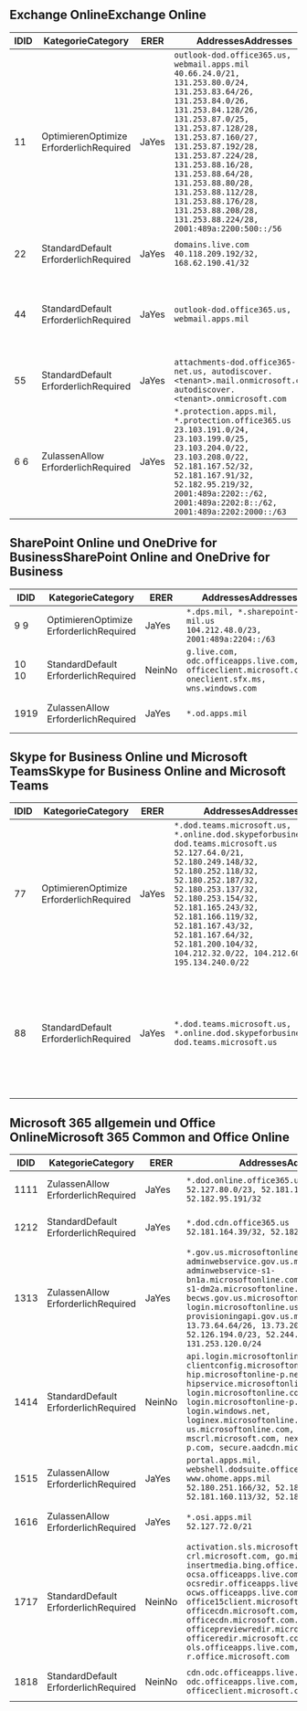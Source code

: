 <!--THIS FILE IS AUTOMATICALLY GENERATED. MANUAL CHANGES WILL BE OVERWRITTEN.-->
<!--Please contact the Office 365 Endpoints team with any questions.-->
<!--USGovDoD endpoints version 2019020800-->
<!--File generated 2019-02-08 14:00:11.4184-->

## <a name="exchange-online"></a><span data-ttu-id="d4c0d-101">Exchange Online</span><span class="sxs-lookup"><span data-stu-id="d4c0d-101">Exchange Online</span></span>

<span data-ttu-id="d4c0d-102">ID</span><span class="sxs-lookup"><span data-stu-id="d4c0d-102">ID</span></span> | <span data-ttu-id="d4c0d-103">Kategorie</span><span class="sxs-lookup"><span data-stu-id="d4c0d-103">Category</span></span> | <span data-ttu-id="d4c0d-104">ER</span><span class="sxs-lookup"><span data-stu-id="d4c0d-104">ER</span></span> | <span data-ttu-id="d4c0d-105">Addresses</span><span class="sxs-lookup"><span data-stu-id="d4c0d-105">Addresses</span></span> | <span data-ttu-id="d4c0d-106">Ports</span><span class="sxs-lookup"><span data-stu-id="d4c0d-106">Ports</span></span>
-- | -------------------- | --- | ---------------------------------------------------------------------------------------------------------------------------------------------------------------------------------------------------------------------------------------------------------------------------------------------------------------------------------------------------------------------------------------------- | -------------------------------
<span data-ttu-id="d4c0d-107">1</span><span class="sxs-lookup"><span data-stu-id="d4c0d-107">1</span></span> | <span data-ttu-id="d4c0d-108">Optimieren</span><span class="sxs-lookup"><span data-stu-id="d4c0d-108">Optimize</span></span><BR><span data-ttu-id="d4c0d-109">Erforderlich</span><span class="sxs-lookup"><span data-stu-id="d4c0d-109">Required</span></span> | <span data-ttu-id="d4c0d-110">Ja</span><span class="sxs-lookup"><span data-stu-id="d4c0d-110">Yes</span></span> | `outlook-dod.office365.us, webmail.apps.mil`<BR>`40.66.24.0/21, 131.253.80.0/24, 131.253.83.64/26, 131.253.84.0/26, 131.253.84.128/26, 131.253.87.0/25, 131.253.87.128/28, 131.253.87.160/27, 131.253.87.192/28, 131.253.87.224/28, 131.253.88.16/28, 131.253.88.64/28, 131.253.88.80/28, 131.253.88.112/28, 131.253.88.176/28, 131.253.88.208/28, 131.253.88.224/28, 2001:489a:2200:500::/56` | <span data-ttu-id="d4c0d-111">**TCP:** 443, 80</span><span class="sxs-lookup"><span data-stu-id="d4c0d-111">**TCP:** 443, 80</span></span>
<span data-ttu-id="d4c0d-112">2</span><span class="sxs-lookup"><span data-stu-id="d4c0d-112">2</span></span> | <span data-ttu-id="d4c0d-113">Standard</span><span class="sxs-lookup"><span data-stu-id="d4c0d-113">Default</span></span><BR><span data-ttu-id="d4c0d-114">Erforderlich</span><span class="sxs-lookup"><span data-stu-id="d4c0d-114">Required</span></span> | <span data-ttu-id="d4c0d-115">Ja</span><span class="sxs-lookup"><span data-stu-id="d4c0d-115">Yes</span></span> | `domains.live.com`<BR>`40.118.209.192/32, 168.62.190.41/32` | <span data-ttu-id="d4c0d-116">**TCP:** 443, 80</span><span class="sxs-lookup"><span data-stu-id="d4c0d-116">**TCP:** 443, 80</span></span>
<span data-ttu-id="d4c0d-117">4</span><span class="sxs-lookup"><span data-stu-id="d4c0d-117">4</span></span> | <span data-ttu-id="d4c0d-118">Standard</span><span class="sxs-lookup"><span data-stu-id="d4c0d-118">Default</span></span><BR><span data-ttu-id="d4c0d-119">Erforderlich</span><span class="sxs-lookup"><span data-stu-id="d4c0d-119">Required</span></span> | <span data-ttu-id="d4c0d-120">Ja</span><span class="sxs-lookup"><span data-stu-id="d4c0d-120">Yes</span></span> | `outlook-dod.office365.us, webmail.apps.mil` | <span data-ttu-id="d4c0d-121">**TCP:** 143, 25, 587, 993, 995</span><span class="sxs-lookup"><span data-stu-id="d4c0d-121">**TCP:** 143, 25, 587, 993, 995</span></span>
<span data-ttu-id="d4c0d-122">5</span><span class="sxs-lookup"><span data-stu-id="d4c0d-122">5</span></span> | <span data-ttu-id="d4c0d-123">Standard</span><span class="sxs-lookup"><span data-stu-id="d4c0d-123">Default</span></span><BR><span data-ttu-id="d4c0d-124">Erforderlich</span><span class="sxs-lookup"><span data-stu-id="d4c0d-124">Required</span></span> | <span data-ttu-id="d4c0d-125">Ja</span><span class="sxs-lookup"><span data-stu-id="d4c0d-125">Yes</span></span> | `attachments-dod.office365-net.us, autodiscover.<tenant>.mail.onmicrosoft.com, autodiscover.<tenant>.onmicrosoft.com` | <span data-ttu-id="d4c0d-126">**TCP:** 443, 80</span><span class="sxs-lookup"><span data-stu-id="d4c0d-126">**TCP:** 443, 80</span></span>
<span data-ttu-id="d4c0d-127">6 </span><span class="sxs-lookup"><span data-stu-id="d4c0d-127">6</span></span> | <span data-ttu-id="d4c0d-128">Zulassen</span><span class="sxs-lookup"><span data-stu-id="d4c0d-128">Allow</span></span><BR><span data-ttu-id="d4c0d-129">Erforderlich</span><span class="sxs-lookup"><span data-stu-id="d4c0d-129">Required</span></span> | <span data-ttu-id="d4c0d-130">Ja</span><span class="sxs-lookup"><span data-stu-id="d4c0d-130">Yes</span></span> | `*.protection.apps.mil, *.protection.office365.us`<BR>`23.103.191.0/24, 23.103.199.0/25, 23.103.204.0/22, 23.103.208.0/22, 52.181.167.52/32, 52.181.167.91/32, 52.182.95.219/32, 2001:489a:2202::/62, 2001:489a:2202:8::/62, 2001:489a:2202:2000::/63` | <span data-ttu-id="d4c0d-131">**TCP:** 25, 443</span><span class="sxs-lookup"><span data-stu-id="d4c0d-131">**TCP:** 25, 443</span></span>

## <a name="sharepoint-online-and-onedrive-for-business"></a><span data-ttu-id="d4c0d-132">SharePoint Online und OneDrive for Business</span><span class="sxs-lookup"><span data-stu-id="d4c0d-132">SharePoint Online and OneDrive for Business</span></span>

<span data-ttu-id="d4c0d-133">ID</span><span class="sxs-lookup"><span data-stu-id="d4c0d-133">ID</span></span> | <span data-ttu-id="d4c0d-134">Kategorie</span><span class="sxs-lookup"><span data-stu-id="d4c0d-134">Category</span></span> | <span data-ttu-id="d4c0d-135">ER</span><span class="sxs-lookup"><span data-stu-id="d4c0d-135">ER</span></span> | <span data-ttu-id="d4c0d-136">Addresses</span><span class="sxs-lookup"><span data-stu-id="d4c0d-136">Addresses</span></span> | <span data-ttu-id="d4c0d-137">Ports</span><span class="sxs-lookup"><span data-stu-id="d4c0d-137">Ports</span></span>
-- | -------------------- | --- | ---------------------------------------------------------------------------------------------------- | ----------------
<span data-ttu-id="d4c0d-138">9 </span><span class="sxs-lookup"><span data-stu-id="d4c0d-138">9</span></span> | <span data-ttu-id="d4c0d-139">Optimieren</span><span class="sxs-lookup"><span data-stu-id="d4c0d-139">Optimize</span></span><BR><span data-ttu-id="d4c0d-140">Erforderlich</span><span class="sxs-lookup"><span data-stu-id="d4c0d-140">Required</span></span> | <span data-ttu-id="d4c0d-141">Ja</span><span class="sxs-lookup"><span data-stu-id="d4c0d-141">Yes</span></span> | `*.dps.mil, *.sharepoint-mil.us`<BR>`104.212.48.0/23, 2001:489a:2204::/63` | <span data-ttu-id="d4c0d-142">**TCP:** 443, 80</span><span class="sxs-lookup"><span data-stu-id="d4c0d-142">**TCP:** 443, 80</span></span>
<span data-ttu-id="d4c0d-143">10 </span><span class="sxs-lookup"><span data-stu-id="d4c0d-143">10</span></span> | <span data-ttu-id="d4c0d-144">Standard</span><span class="sxs-lookup"><span data-stu-id="d4c0d-144">Default</span></span><BR><span data-ttu-id="d4c0d-145">Erforderlich</span><span class="sxs-lookup"><span data-stu-id="d4c0d-145">Required</span></span> | <span data-ttu-id="d4c0d-146">Nein</span><span class="sxs-lookup"><span data-stu-id="d4c0d-146">No</span></span> | `g.live.com, odc.officeapps.live.com, officeclient.microsoft.com, oneclient.sfx.ms, wns.windows.com` | <span data-ttu-id="d4c0d-147">**TCP:** 443, 80</span><span class="sxs-lookup"><span data-stu-id="d4c0d-147">**TCP:** 443, 80</span></span>
<span data-ttu-id="d4c0d-148">19</span><span class="sxs-lookup"><span data-stu-id="d4c0d-148">19</span></span> | <span data-ttu-id="d4c0d-149">Zulassen</span><span class="sxs-lookup"><span data-stu-id="d4c0d-149">Allow</span></span><BR><span data-ttu-id="d4c0d-150">Erforderlich</span><span class="sxs-lookup"><span data-stu-id="d4c0d-150">Required</span></span> | <span data-ttu-id="d4c0d-151">Ja</span><span class="sxs-lookup"><span data-stu-id="d4c0d-151">Yes</span></span> | `*.od.apps.mil` | <span data-ttu-id="d4c0d-152">**TCP:** 443, 80</span><span class="sxs-lookup"><span data-stu-id="d4c0d-152">**TCP:** 443, 80</span></span>

## <a name="skype-for-business-online-and-microsoft-teams"></a><span data-ttu-id="d4c0d-153">Skype for Business Online und Microsoft Teams</span><span class="sxs-lookup"><span data-stu-id="d4c0d-153">Skype for Business Online and Microsoft Teams</span></span>

<span data-ttu-id="d4c0d-154">ID</span><span class="sxs-lookup"><span data-stu-id="d4c0d-154">ID</span></span> | <span data-ttu-id="d4c0d-155">Kategorie</span><span class="sxs-lookup"><span data-stu-id="d4c0d-155">Category</span></span> | <span data-ttu-id="d4c0d-156">ER</span><span class="sxs-lookup"><span data-stu-id="d4c0d-156">ER</span></span> | <span data-ttu-id="d4c0d-157">Addresses</span><span class="sxs-lookup"><span data-stu-id="d4c0d-157">Addresses</span></span> | <span data-ttu-id="d4c0d-158">Ports</span><span class="sxs-lookup"><span data-stu-id="d4c0d-158">Ports</span></span>
-- | -------------------- | --- | -------------------------------------------------------------------------------------------------------------------------------------------------------------------------------------------------------------------------------------------------------------------------------------------------------------------------------------------------------- | --------------------------------------------------
<span data-ttu-id="d4c0d-159">7</span><span class="sxs-lookup"><span data-stu-id="d4c0d-159">7</span></span> | <span data-ttu-id="d4c0d-160">Optimieren</span><span class="sxs-lookup"><span data-stu-id="d4c0d-160">Optimize</span></span><BR><span data-ttu-id="d4c0d-161">Erforderlich</span><span class="sxs-lookup"><span data-stu-id="d4c0d-161">Required</span></span> | <span data-ttu-id="d4c0d-162">Ja</span><span class="sxs-lookup"><span data-stu-id="d4c0d-162">Yes</span></span> | `*.dod.teams.microsoft.us, *.online.dod.skypeforbusiness.us, dod.teams.microsoft.us`<BR>`52.127.64.0/21, 52.180.249.148/32, 52.180.252.118/32, 52.180.252.187/32, 52.180.253.137/32, 52.180.253.154/32, 52.181.165.243/32, 52.181.166.119/32, 52.181.167.43/32, 52.181.167.64/32, 52.181.200.104/32, 104.212.32.0/22, 104.212.60.0/23, 195.134.240.0/22` | <span data-ttu-id="d4c0d-163">**TCP:** 443</span><span class="sxs-lookup"><span data-stu-id="d4c0d-163">**TCP:** 443</span></span><BR><span data-ttu-id="d4c0d-164">**UDP:** 3478, 3479, 3480, 3481</span><span class="sxs-lookup"><span data-stu-id="d4c0d-164">**UDP:** 3478, 3479, 3480, 3481</span></span>
<span data-ttu-id="d4c0d-165">8</span><span class="sxs-lookup"><span data-stu-id="d4c0d-165">8</span></span> | <span data-ttu-id="d4c0d-166">Standard</span><span class="sxs-lookup"><span data-stu-id="d4c0d-166">Default</span></span><BR><span data-ttu-id="d4c0d-167">Erforderlich</span><span class="sxs-lookup"><span data-stu-id="d4c0d-167">Required</span></span> | <span data-ttu-id="d4c0d-168">Ja</span><span class="sxs-lookup"><span data-stu-id="d4c0d-168">Yes</span></span> | `*.dod.teams.microsoft.us, *.online.dod.skypeforbusiness.us, dod.teams.microsoft.us` | <span data-ttu-id="d4c0d-169">**TCP:** 5061, 50000-59999</span><span class="sxs-lookup"><span data-stu-id="d4c0d-169">**TCP:** 5061, 50000-59999</span></span><BR><span data-ttu-id="d4c0d-170">**UDP:** 50000-59999</span><span class="sxs-lookup"><span data-stu-id="d4c0d-170">**UDP:** 50000-59999</span></span>

## <a name="microsoft-365-common-and-office-online"></a><span data-ttu-id="d4c0d-171">Microsoft 365 allgemein und Office Online</span><span class="sxs-lookup"><span data-stu-id="d4c0d-171">Microsoft 365 Common and Office Online</span></span>

<span data-ttu-id="d4c0d-172">ID</span><span class="sxs-lookup"><span data-stu-id="d4c0d-172">ID</span></span> | <span data-ttu-id="d4c0d-173">Kategorie</span><span class="sxs-lookup"><span data-stu-id="d4c0d-173">Category</span></span> | <span data-ttu-id="d4c0d-174">ER</span><span class="sxs-lookup"><span data-stu-id="d4c0d-174">ER</span></span> | <span data-ttu-id="d4c0d-175">Addresses</span><span class="sxs-lookup"><span data-stu-id="d4c0d-175">Addresses</span></span> | <span data-ttu-id="d4c0d-176">Ports</span><span class="sxs-lookup"><span data-stu-id="d4c0d-176">Ports</span></span>
-- | ------------------- | --- | ---------------------------------------------------------------------------------------------------------------------------------------------------------------------------------------------------------------------------------------------------------------------------------------------------------------------------------------------------------------------------------------------- | ----------------
<span data-ttu-id="d4c0d-177">11</span><span class="sxs-lookup"><span data-stu-id="d4c0d-177">11</span></span> | <span data-ttu-id="d4c0d-178">Zulassen</span><span class="sxs-lookup"><span data-stu-id="d4c0d-178">Allow</span></span><BR><span data-ttu-id="d4c0d-179">Erforderlich</span><span class="sxs-lookup"><span data-stu-id="d4c0d-179">Required</span></span> | <span data-ttu-id="d4c0d-180">Ja</span><span class="sxs-lookup"><span data-stu-id="d4c0d-180">Yes</span></span> | `*.dod.online.office365.us`<BR>`52.127.80.0/23, 52.181.164.39/32, 52.182.95.191/32` | <span data-ttu-id="d4c0d-181">**TCP:** 443</span><span class="sxs-lookup"><span data-stu-id="d4c0d-181">**TCP:** 443</span></span>
<span data-ttu-id="d4c0d-182">12</span><span class="sxs-lookup"><span data-stu-id="d4c0d-182">12</span></span> | <span data-ttu-id="d4c0d-183">Standard</span><span class="sxs-lookup"><span data-stu-id="d4c0d-183">Default</span></span><BR><span data-ttu-id="d4c0d-184">Erforderlich</span><span class="sxs-lookup"><span data-stu-id="d4c0d-184">Required</span></span> | <span data-ttu-id="d4c0d-185">Ja</span><span class="sxs-lookup"><span data-stu-id="d4c0d-185">Yes</span></span> | `*.dod.cdn.office365.us`<BR>`52.181.164.39/32, 52.182.95.191/32` | <span data-ttu-id="d4c0d-186">**TCP:** 443</span><span class="sxs-lookup"><span data-stu-id="d4c0d-186">**TCP:** 443</span></span>
<span data-ttu-id="d4c0d-187">13</span><span class="sxs-lookup"><span data-stu-id="d4c0d-187">13</span></span> | <span data-ttu-id="d4c0d-188">Zulassen</span><span class="sxs-lookup"><span data-stu-id="d4c0d-188">Allow</span></span><BR><span data-ttu-id="d4c0d-189">Erforderlich</span><span class="sxs-lookup"><span data-stu-id="d4c0d-189">Required</span></span> | <span data-ttu-id="d4c0d-190">Ja</span><span class="sxs-lookup"><span data-stu-id="d4c0d-190">Yes</span></span> | `*.gov.us.microsoftonline.com, adminwebservice.gov.us.microsoftonline.com, adminwebservice-s1-bn1a.microsoftonline.com, adminwebservice-s1-dm2a.microsoftonline.com, becws.gov.us.microsoftonline.com, login.microsoftonline.us, provisioningapi.gov.us.microsoftonline.com`<BR>`13.73.64.64/26, 13.73.208.128/25, 52.126.194.0/23, 52.244.120.128/25, 131.253.120.0/24` | <span data-ttu-id="d4c0d-191">**TCP:** 443</span><span class="sxs-lookup"><span data-stu-id="d4c0d-191">**TCP:** 443</span></span>
<span data-ttu-id="d4c0d-192">14</span><span class="sxs-lookup"><span data-stu-id="d4c0d-192">14</span></span> | <span data-ttu-id="d4c0d-193">Standard</span><span class="sxs-lookup"><span data-stu-id="d4c0d-193">Default</span></span><BR><span data-ttu-id="d4c0d-194">Erforderlich</span><span class="sxs-lookup"><span data-stu-id="d4c0d-194">Required</span></span> | <span data-ttu-id="d4c0d-195">Nein</span><span class="sxs-lookup"><span data-stu-id="d4c0d-195">No</span></span> | `api.login.microsoftonline.com, clientconfig.microsoftonline-p.net, hip.microsoftonline-p.net, hipservice.microsoftonline.com, login.microsoftonline.com, login.microsoftonline-p.com, login.windows.net, loginex.microsoftonline.com, login-us.microsoftonline.com, mscrl.microsoft.com, nexus.microsoftonline-p.com, secure.aadcdn.microsoftonline-p.com` | <span data-ttu-id="d4c0d-196">**TCP:** 443</span><span class="sxs-lookup"><span data-stu-id="d4c0d-196">**TCP:** 443</span></span>
<span data-ttu-id="d4c0d-197">15</span><span class="sxs-lookup"><span data-stu-id="d4c0d-197">15</span></span> | <span data-ttu-id="d4c0d-198">Zulassen</span><span class="sxs-lookup"><span data-stu-id="d4c0d-198">Allow</span></span><BR><span data-ttu-id="d4c0d-199">Erforderlich</span><span class="sxs-lookup"><span data-stu-id="d4c0d-199">Required</span></span> | <span data-ttu-id="d4c0d-200">Ja</span><span class="sxs-lookup"><span data-stu-id="d4c0d-200">Yes</span></span> | `portal.apps.mil, webshell.dodsuite.office365.us, www.ohome.apps.mil`<BR>`52.180.251.166/32, 52.181.160.19/32, 52.181.160.113/32, 52.182.92.132/32` | <span data-ttu-id="d4c0d-201">**TCP:** 443</span><span class="sxs-lookup"><span data-stu-id="d4c0d-201">**TCP:** 443</span></span>
<span data-ttu-id="d4c0d-202">16</span><span class="sxs-lookup"><span data-stu-id="d4c0d-202">16</span></span> | <span data-ttu-id="d4c0d-203">Zulassen</span><span class="sxs-lookup"><span data-stu-id="d4c0d-203">Allow</span></span><BR><span data-ttu-id="d4c0d-204">Erforderlich</span><span class="sxs-lookup"><span data-stu-id="d4c0d-204">Required</span></span> | <span data-ttu-id="d4c0d-205">Ja</span><span class="sxs-lookup"><span data-stu-id="d4c0d-205">Yes</span></span> | `*.osi.apps.mil`<BR>`52.127.72.0/21` | <span data-ttu-id="d4c0d-206">**TCP:** 443</span><span class="sxs-lookup"><span data-stu-id="d4c0d-206">**TCP:** 443</span></span>
<span data-ttu-id="d4c0d-207">17</span><span class="sxs-lookup"><span data-stu-id="d4c0d-207">17</span></span> | <span data-ttu-id="d4c0d-208">Standard</span><span class="sxs-lookup"><span data-stu-id="d4c0d-208">Default</span></span><BR><span data-ttu-id="d4c0d-209">Erforderlich</span><span class="sxs-lookup"><span data-stu-id="d4c0d-209">Required</span></span> | <span data-ttu-id="d4c0d-210">Nein</span><span class="sxs-lookup"><span data-stu-id="d4c0d-210">No</span></span> | `activation.sls.microsoft.com, crl.microsoft.com, go.microsoft.com, insertmedia.bing.office.net, ocsa.officeapps.live.com, ocsredir.officeapps.live.com, ocws.officeapps.live.com, office15client.microsoft.com, officecdn.microsoft.com, officecdn.microsoft.com.edgesuite.net, officepreviewredir.microsoft.com, officeredir.microsoft.com, ols.officeapps.live.com, r.office.microsoft.com` | <span data-ttu-id="d4c0d-211">**TCP:** 443, 80</span><span class="sxs-lookup"><span data-stu-id="d4c0d-211">**TCP:** 443, 80</span></span>
<span data-ttu-id="d4c0d-212">18</span><span class="sxs-lookup"><span data-stu-id="d4c0d-212">18</span></span> | <span data-ttu-id="d4c0d-213">Standard</span><span class="sxs-lookup"><span data-stu-id="d4c0d-213">Default</span></span><BR><span data-ttu-id="d4c0d-214">Erforderlich</span><span class="sxs-lookup"><span data-stu-id="d4c0d-214">Required</span></span> | <span data-ttu-id="d4c0d-215">Nein</span><span class="sxs-lookup"><span data-stu-id="d4c0d-215">No</span></span> | `cdn.odc.officeapps.live.com, odc.officeapps.live.com, officeclient.microsoft.com` | <span data-ttu-id="d4c0d-216">**TCP:** 443, 80</span><span class="sxs-lookup"><span data-stu-id="d4c0d-216">**TCP:** 443, 80</span></span>
